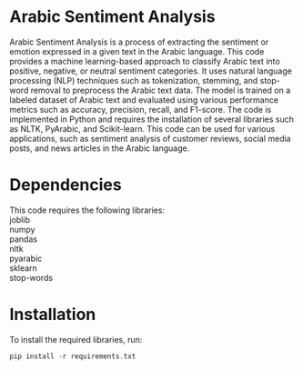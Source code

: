 # Arabic Sentiment Analysis
Arabic Sentiment Analysis is a process of extracting the sentiment or emotion expressed in a given text in the Arabic language. This code provides a machine learning-based approach to classify Arabic text into positive, negative, or neutral sentiment categories. It uses natural language processing (NLP) techniques such as tokenization, stemming, and stop-word removal to preprocess the Arabic text data. The model is trained on a labeled dataset of Arabic text and evaluated using various performance metrics such as accuracy, precision, recall, and F1-score. The code is implemented in Python and requires the installation of several libraries such as NLTK, PyArabic, and Scikit-learn. This code can be used for various applications, such as sentiment analysis of customer reviews, social media posts, and news articles in the Arabic language.

# Dependencies
This code requires the following libraries:   
joblib       
numpy        
pandas        
nltk         
pyarabic         
sklearn        
stop-words        

# Installation
To install the required libraries, run:
```c
pip install -r requirements.txt
```
